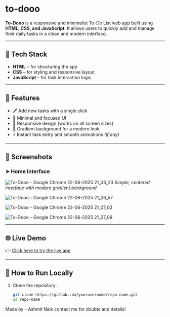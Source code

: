 # to-dooo

**To-Dooo** is a responsive and minimalist To-Do List web app built using **HTML, CSS, and JavaScript**. It allows users to quickly add and manage their daily tasks in a clean and modern interface.

---

## 🔧 Tech Stack
- **HTML** – for structuring the app
- **CSS** – for styling and responsive layout
- **JavaScript** – for task interaction logic

---

## 🎯 Features
- 🖊 Add new tasks with a single click
- 🎯 Minimal and focused UI
- 📱 Responsive design (works on all screen sizes)
- 🎨 Gradient background for a modern look
- ⚡ Instant task entry and smooth animations *(if any)*

---

## 📸 Screenshots

### ➤ Home Interface
![To-Dooo - Google Chrome 22-06-2025 21_06_23](https://github.com/user-attachments/assets/27922354-1196-46c0-bdc3-5885ee7852bf)
*Simple, centered interface with modern gradient background*

![To-Dooo - Google Chrome 22-06-2025 21_06_57](https://github.com/user-attachments/assets/75bbc630-f40c-4542-a523-4b255265711b)

![To-Dooo - Google Chrome 22-06-2025 21_07_02](https://github.com/user-attachments/assets/422e847d-6ff8-443e-bd19-1358d8947c09)

![To-Dooo - Google Chrome 22-06-2025 21_07_09](https://github.com/user-attachments/assets/ca872328-4a7c-43d0-818b-c967a7812fd0)

---

## 🌐 Live Demo
👉 [Click here to try the live app](https://rulee-it.github.io/to-dooo/)

---

## 🚀 How to Run Locally

1. Clone the repository:
   ```bash
   git clone https://github.com/yourusername/repo-name.git
   cd repo-name
Made by - Ashmit Naik
contact me for doubts and details!
